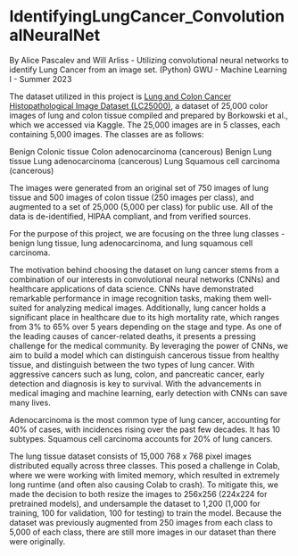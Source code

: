 # IdentifyingLungCancer_ConvolutionalNeuralNet
By Alice Pascalev and Will Arliss - Utilizing convolutional neural networks to identify Lung Cancer from an image set. (Python)
GWU - Machine Learning I - Summer 2023

The dataset utilized in this project is [Lung and Colon Cancer Histopathological Image Dataset (LC25000)](https://www.kaggle.com/datasets/andrewmvd/lung-and-colon-cancer-histopathological-images), a dataset of 25,000 color images of lung and colon tissue compiled and prepared by Borkowski et al., which we accessed via Kaggle. The 25,000 images are in 5 classes, each containing 5,000 images. The classes are as follows:

Benign Colonic tissue
Colon adenocarcinoma (cancerous)
Benign Lung tissue
Lung adenocarcinoma (cancerous)
Lung Squamous cell carcinoma (cancerous)

The images were generated from an original set of 750 images of lung tissue and 500 images of colon tissue (250 images per class), and augmented to a set of 25,000 (5,000 per class) for public use. All of the data is de-identified, HIPAA compliant, and from verified sources.

For the purpose of this project, we are focusing on the three lung classes - benign lung tissue, lung adenocarcinoma, and lung squamous cell carcinoma.

The motivation behind choosing the dataset on lung cancer stems from a combination of our interests in convolutional neural networks (CNNs) and healthcare applications of data science. CNNs have demonstrated remarkable performance in image recognition tasks, making them well-suited for analyzing medical images. Additionally, lung cancer holds a significant place in healthcare due to its high mortality rate, which ranges from 3% to 65% over 5 years depending on the stage and type. As one of the leading causes of cancer-related deaths, it presents a pressing challenge for the medical community. By leveraging the power of CNNs, we aim to build a model which can distinguish cancerous tissue from healthy tissue, and distinguish between the two types of lung cancer. With aggressive cancers such as lung, colon, and pancreatic cancer, early detection and diagnosis is key to survival. With the advancements in medical imaging and machine learning, early detection with CNNs can save many lives.

Adenocarcinoma is the most common type of lung cancer, accounting for 40% of cases, with incidences rising over the past few decades. It has 10 subtypes. Squamous cell carcinoma accounts for 20% of lung cancers.

The lung tissue dataset consists of 15,000 768 x 768 pixel images distributed equally across three classes. This posed a challenge in Colab, where we were working with limited memory, which resulted in extremely long runtime (and often also causing Colab to crash). To mitigate this, we made the decision to both resize the images to 256x256 (224x224 for pretrained models), and undersample the dataset to 1,200 (1,000 for training, 100 for validation, 100 for testing) to train the model. Because the dataset was previously augmented from 250 images from each class to 5,000 of each class, there are still more images in our dataset than there were originally.
